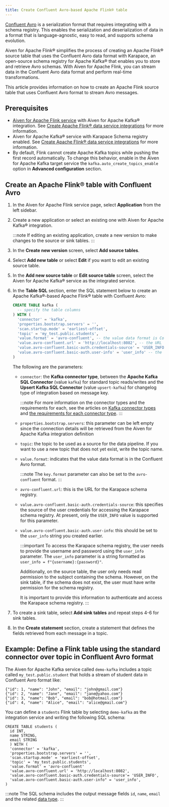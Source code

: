 ```yaml
---
title: Create Confluent Avro-based Apache Flink® table
---
```


[Confluent
Avro](https://nightlies.apache.org/flink/flink-docs-release-1.16/docs/connectors/table/formats/avro-confluent/)
is a serialization format that requires integrating with a schema
registry. This enables the serialization and deserialization of data in
a format that is language-agnostic, easy to read, and supports schema
evolution.

Aiven for Apache Flink® simplifies the process of creating an Apache
Flink® source table that uses the Confluent Avro data format with
Karapace, an open-source schema registry for Apache Kafka® that enables
you to store and retrieve Avro schemas. With Aiven for Apache Flink, you
can stream data in the Confluent Avro data format and perform real-time
transformations.

This article provides information on how to create an Apache Flink
source table that uses Confluent Avro format to stream Avro messages.

## Prerequisites

-   [Aiven for Apache Flink service](/docs/platform/howto/create_new_service) with Aiven for Apache Kafka® integration. See
    [Create Apache Flink® data service integrations](/docs/products/flink/howto/create-integration) for more information.
-   Aiven for Apache Kafka® service with Karapace Schema registry
    enabled. See
    [Create Apache Flink® data service integrations](/docs/products/flink/howto/create-integration) for more information.
-   By default, Flink cannot create Apache Kafka topics while pushing
    the first record automatically. To change this behavior, enable in
    the Aiven for Apache Kafka target service the
    `kafka.auto_create_topics_enable` option in **Advanced
    configuration** section.

## Create an Apache Flink® table with Confluent Avro

1.  In the Aiven for Apache Flink service page, select **Application**
    from the left sidebar.

2.  Create a new application or select an existing one with Aiven for
    Apache Kafka® integration.

    :::note
    If editing an existing application, create a new version to make
    changes to the source or sink tables.
    :::

3.  In the **Create new version** screen, select **Add source tables**.

4.  Select **Add new table** or select **Edit** if you want to edit an
    existing source table.

5.  In the **Add new source table** or **Edit source table** screen,
    select the Aiven for Apache Kafka® service as the integrated
    service.

6.  In the **Table SQL** section, enter the SQL statement below to
    create an Apache Kafka®-based Apache Flink® table with Confluent
    Avro:

    ```sql
    CREATE TABLE kafka (
      -- specify the table columns
    ) WITH (
      'connector' = 'kafka',
      'properties.bootstrap.servers' = '',
      'scan.startup.mode' = 'earliest-offset',
      'topic' = 'my_test.public.students',
      'value.format' = 'avro-confluent', -- the value data format is Confluent Avro
      'value.avro-confluent.url' = 'http://localhost:8082', -- the URL of the schema registry
      'value.avro-confluent.basic-auth.credentials-source' = 'USER_INFO', -- the source of the user credentials for accessing the schema registry
      'value.avro-confluent.basic-auth.user-info' = 'user_info' -- the user credentials for accessing the schema registry
    )
    ```

    The following are the parameters:

    -   `connector`: the **Kafka connector type**, between the **Apache
        Kafka SQL Connector** (value `kafka`) for standard topic
        reads/writes and the **Upsert Kafka SQL Connector** (value
        `upsert-kafka`) for changelog type of integration based on
        message key.

        :::note
        For more information on the connector types and the requirements
        for each, see the articles on
        [Kafka connector types](/docs/products/flink/concepts/kafka-connectors) and
        [the requirements for each connector type](/docs/products/flink/concepts/kafka-connector-requirements).
        :::

    -   `properties.bootstrap.servers`: this parameter can be left empty
        since the connection details will be retrieved from the Aiven
        for Apache Kafka integration definition

    -   `topic`: the topic to be used as a source for the data pipeline.
        If you want to use a new topic that does not yet exist, write
        the topic name.

    -   `value.format`: indicates that the value data format is in the
        Confluent Avro format.

        :::note
        The `key.format` parameter can also be set to the
        `avro-confluent` format.
        :::

    -   `avro-confluent.url`: this is the URL for the Karapace schema
        registry.

    -   `value.avro-confluent.basic-auth.credentials-source`: this
        specifies the source of the user credentials for accessing the
        Karapace schema registry. At present, only the `USER_INFO` value
        is supported for this parameter.

    -   `value.avro-confluent.basic-auth.user-info`: this should be set
        to the `user_info` string you created earlier.

        :::important
        To access the Karapace schema registry, the user needs to
        provide the username and password using the `user_info`
        parameter. The `user_info` parameter is a string formatted as
        `user_info = f"{username}:{password}"`.

        Additionally, on the source table, the user only needs read
        permission to the subject containing the schema. However, on the
        sink table, if the schema does not exist, the user must have
        write permission for the schema registry.

        It is important to provide this information to authenticate and
        access the Karapace schema registry.
        :::

7.  To create a sink table, select **Add sink tables** and repeat steps
    4-6 for sink tables.

8.  In the **Create statement** section, create a statement that defines
    the fields retrieved from each message in a topic.

## Example: Define a Flink table using the standard connector over topic in Confluent Avro format

The Aiven for Apache Kafka service called `demo-kafka` includes a topic
called `my_test.public.student` that holds a stream of student data in
Confluent Avro format like:

```text
{"id": 1, "name": "John", "email": "john@gmail.com"}
{"id": 2, "name": "Jane", "email": "jane@yahoo.com"}
{"id": 3, "name": "Bob", "email": "bob@hotmail.com"}
{"id": 4, "name": "Alice", "email": "alice@gmail.com"}
```

You can define a `students` Flink table by selecting `demo-kafka` as the
integration service and writing the following SQL schema:

```
CREATE TABLE students (
  id INT,
  name STRING,
  email STRING
  ) WITH (
  'connector' = 'kafka',
  'properties.bootstrap.servers' = '',
  'scan.startup.mode' = 'earliest-offset',
  'topic' = 'my_test.public.students',
  'value.format' = 'avro-confluent'
  'value.avro-confluent.url' = 'http://localhost:8082',
  'value.avro-confluent.basic-auth.credentials-source'= 'USER_INFO',
  'value.avro-confluent.basic-auth.user-info" = 'user_info',
)
```

:::note
The SQL schema includes the output message fields `id`, `name`, `email`
and the related [data
type](https://nightlies.apache.org/flink/flink-docs-release-1.16/docs/dev/table/types/#list-of-data-types).
:::
